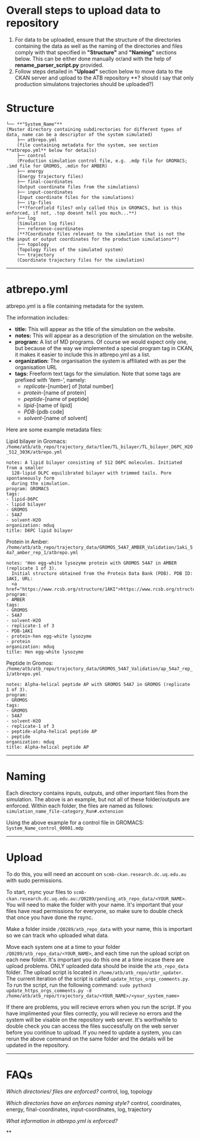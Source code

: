 # Overall steps to upload data to repository
1. For data to be uploaded, ensure that the structure of the directories containing the data as well as the naming of the directories and files comply with that specified in **"Structure"** and **"Naming"** sections below. This can be either done manually or/and with the help of **rename_parser_script.py** provided.
2. Follow steps detailed in **"Upload"** section below to move data to the CKAN server and upload to the ATB repository
**? should i say that only production simulatons trajectories should be uploaded?)

# Structure

```
└── **"System_Name"**
(Master directory containing subdirectories for different types of data, name can be a descriptor of the system simulated)
    ├── atbrepo.yml
    (file containing metadata for the system, see section **atbrepo.yml** below for details)
    ├── control
    (Production simulation control file, e.g. .mdp file for GROMACS; .imd file for GROMOS, .mdin for AMBER)
    ├── energy
    (Energy trajectory files)
    ├── final-coordinates
    (Output coordinate files from the simulations)
    ├── input-coordinates
    (Input coordinate files for the simulations)
    ├── itp-files
    (**?forcefield files? only called this in GROMACS, but is this enforced, if not, .top doesnt tell you much...**)
    ├── log
    (Simulation log files)
    ├── reference-coordinates
    (**?Coordinate files relevant to the simulation that is not the the input or output coordinates for the production simulations**)
    ├── topology
    (Topology files of the simulated system)
    └── trajectory
    (Coordinate trajectory files for the simulation)
   ```

-------------------------------------------------------
# atbrepo.yml
atbrepo.yml is a file containing metadata for the system.

The information includes:
- **title:** This will appear as the title of the simulation on the website.
- **notes:** This will appear as a description of the simulation on the website.
- **program:** A list of MD programs. Of course we would expect only one, but because of the way we implemented a special program tag in CKAN, it makes it easier to include this in atbrepo.yml as a list.
- **organization:** The organisation the system is affiliated with as per the organisation URL
- **tags:** Freeform text tags for the simulation. Note that some tags are prefixed with ‘item-’, namely:
    - *replicate*-[number] of [total number]
    - *protein*-[name of protein]
    - *peptide*-[name of peptide]
    - *lipid*-[name of lipid]
    - *PDB*-[pdb code]
    - *solvent*-[name of solvent]


Here are some example metadata files:

Lipid bilayer in Gromacs: 
    `/home/atb/atb_repo/trajectory_data/tlee/TL_bilayer/TL_bilayer_D6PC_H2O_512_303K/atbrepo.yml`
```
notes: A lipid bilayer consisting of 512 D6PC molecules. Initiated from a smaller
  128-lipid DLPC equilibrated bilayer with trimmed tails. Pore spontaneously form
  during the simulation.
program: GROMACS
tags:
- lipid-D6PC
- lipid bilayer
- GROMOS
- 54A7
- solvent-H2O
organization: mduq
title: D6PC lipid bilayer
```

Protein in Amber: 
    `/home/atb/atb_repo/trajectory_data/GROMOS_54A7_AMBER_Validation/1aki_54a7_amber_rep_1/atbrepo.yml`

```
notes: 'Hen egg-white lysozyme protein with GROMOS 54A7 in AMBER (replicate 1 of 3).
  Initial structure obtained from the Protein Data Bank (PDB). PDB ID: 1AKI, URL:
  <a href="https://www.rcsb.org/structure/1AKI">https://www.rcsb.org/structure/1AKI</a>'
program:
- AMBER
tags:
- GROMOS
- 54A7
- solvent-H2O
- replicate-1 of 3
- PDB-1AKI
- protein-hen egg-white lysozyme
- protein
organization: mduq
title: Hen egg-white lysozyme
```

Peptide in Gromos: 
    `/home/atb/atb_repo/trajectory_data/GROMOS_54A7_Validation/ap_54a7_rep_1/atbrepo.yml`

```
notes: Alpha-helical peptide AP with GROMOS 54A7 in GROMOS (replicate 1 of 3).
program:
- GROMOS
tags:
- GROMOS
- 54A7
- solvent-H2O
- replicate-1 of 3
- peptide-alpha-helical peptide AP
- peptide
organization: mduq
title: Alpha-helical peptide AP
```

-------------------------------------------------------
# Naming
Each directory contains inputs, outputs, and other important files from the simulation. The above is an example, but not all of these folder/outputs are enforced. Within each folder, the files are named as follows:
    `simulation_name_file-category_Run#.extension`

Using the above example for a control file in GROMACS: 
    `System_Name_control_00001.mdp`

-------------------------------------------------------
# Upload
To do this, you will need an account on `scmb-ckan.research.dc.uq.edu.au` with sudo permissions.

To start, rsync your files to `scmb-ckan.research.dc.uq.edu.au:/Q0289/pending_atb_repo_data/<YOUR_NAME>`. You will need to make the folder with your name. It's important that your files have read permissions for everyone, so make sure to double check that once you have done the rsync.

Make a folder inside `/Q0289/atb_repo_data` with your name, this is important so we can track who uploaded what data.

Move each system one at a time to your folder `/Q0289/atb_repo_data/<YOUR_NAME>`, and each time run the upload script on each new folder. It's important you do this one at a time incase there are upload problems. ONLY uploaded data should be inside the `atb_repo_data` folder. The upload script is located in `/home/atb/atb_repo/atbr_updater`. The current iteration of the script is called `update_https_orgs_comments.py`. To run the script, run the following command:
    `sudo python3 update_https_orgs_comments.py -d /home/atb/atb_repo/trajectory_data/<YOUR_NAME>/<your_system_name>`

If there are problems, you will recieve errors when you run the script. If you have implimented your files correctly, you will recieve no errors and the system will be visable on the repository web server. It's worthwhile to double check you can access the files successfully on the web server before you continue to upload. If you need to update a system, you can rerun the above command on the same folder and the details will be updated in the repository.

-------------------------------------------------------
# FAQs
*Which directories/ files are enforced?* control, log, topology

*Which directories have an enforces naming style?* control, coordinates, energy, final-coordinates, input-coordinates, log, trajectory

*What information in atbrepo.yml is enforced?*

**



